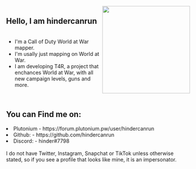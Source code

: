 <img align="right" width="240" src="https://user-images.githubusercontent.com/109132519/218298779-276116ec-e3da-4892-83ea-daaef9cdcbb2.png" />
<h2>Hello, I am hindercanrun</h2>
<ul>
<br>
<li> I'm a Call of Duty World at War mapper. </li>
<li> I'm usally just mapping on World at War. </li>
<li> I am developing T4R, a project that enchances World at War, with all new campaign levels, guns and more. </li>
</ul>

<br>

<h2> You can Find me on: </h2>

<li> Plutonium - https://forum.plutonium.pw/user/hindercanrun </li>
<li> Github:   - https://github.com/hindercanrun </li>
<li> Discord:  - hinder#7798 </li>
<br>
I do not have Twitter, Instagram, Snapchat or TikTok unless otherwise stated, so if you see a profile that looks like mine, it is an impersonator.
